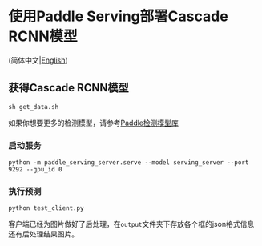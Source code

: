 # 使用Paddle Serving部署Cascade RCNN模型

(简体中文|[English](./README.md))

## 获得Cascade RCNN模型
```
sh get_data.sh
```
如果你想要更多的检测模型，请参考[Paddle检测模型库](https://github.com/PaddlePaddle/PaddleDetection/blob/release/0.2/docs/MODEL_ZOO_cn.md)

### 启动服务
```
python -m paddle_serving_server.serve --model serving_server --port 9292 --gpu_id 0
```

### 执行预测
```
python test_client.py
```

客户端已经为图片做好了后处理，在`output`文件夹下存放各个框的json格式信息还有后处理结果图片。
